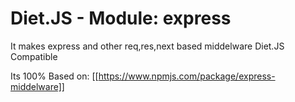 # Diet.JS - Module: express

It makes express and other req,res,next based middelware Diet.JS
Compatible

Its 100% Based on:
[[https://www.npmjs.com/package/express-middelware]]
